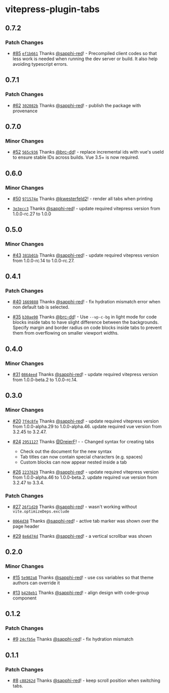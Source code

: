 # vitepress-plugin-tabs

## 0.7.2

### Patch Changes

- [#85](https://github.com/sapphi-red/vitepress-plugins/pull/85) [`ef1b661`](https://github.com/sapphi-red/vitepress-plugins/commit/ef1b66196dc72b74a81fdc85ca563ca488c945ee) Thanks [@sapphi-red](https://github.com/sapphi-red)! - Precompiled client codes so that less work is needed when running the dev server or build. It also help avoiding typescript errors.

## 0.7.1

### Patch Changes

- [#62](https://github.com/sapphi-red/vitepress-plugins/pull/62) [`302082b`](https://github.com/sapphi-red/vitepress-plugins/commit/302082b15113ec7ac2f470e0ac8566cc9ef4d6a0) Thanks [@sapphi-red](https://github.com/sapphi-red)! - publish the package with provenance

## 0.7.0

### Minor Changes

- [#52](https://github.com/sapphi-red/vitepress-plugins/pull/52) [`565c936`](https://github.com/sapphi-red/vitepress-plugins/commit/565c9367221da5e738207f3980357c3067f68f21) Thanks [@brc-dd](https://github.com/brc-dd)! - replace incremental ids with vue's useId to ensure stable IDs across builds.
  Vue 3.5+ is now required.

## 0.6.0

### Minor Changes

- [#50](https://github.com/sapphi-red/vitepress-plugins/pull/50) [`971574e`](https://github.com/sapphi-red/vitepress-plugins/commit/971574e5e63ab7838255a7f2ca224a7f09236e6f) Thanks [@kwesterfeld2](https://github.com/kwesterfeld2)! - render all tabs when printing

- [`3e3ecc3`](https://github.com/sapphi-red/vitepress-plugins/commit/3e3ecc306fd72d2f3640cc741a0abd9ca59e4ffd) Thanks [@sapphi-red](https://github.com/sapphi-red)! - update required vitepress version from 1.0.0-rc.27 to 1.0.0

## 0.5.0

### Minor Changes

- [#43](https://github.com/sapphi-red/vitepress-plugins/pull/43) [`381b01b`](https://github.com/sapphi-red/vitepress-plugins/commit/381b01bc4f4277bb14a26ea6d07ba94325d0b477) Thanks [@sapphi-red](https://github.com/sapphi-red)! - update required vitepress version from 1.0.0-rc.14 to 1.0.0-rc.27.

## 0.4.1

### Patch Changes

- [#40](https://github.com/sapphi-red/vitepress-plugins/pull/40) [`1669888`](https://github.com/sapphi-red/vitepress-plugins/commit/166988814c77e6e2b982bd40d848dfae4f5f0f32) Thanks [@sapphi-red](https://github.com/sapphi-red)! - fix hydration mismatch error when non default tab is selected.

- [#35](https://github.com/sapphi-red/vitepress-plugins/pull/35) [`b30ae90`](https://github.com/sapphi-red/vitepress-plugins/commit/b30ae9011a83cc76248c29ff2154240a4db43a5b) Thanks [@brc-dd](https://github.com/brc-dd)! - Use `--vp-c-bg` in light mode for code blocks inside tabs to have slight difference between the backgrounds.
  Specify margin and border radius on code blocks inside tabs to prevent them from overflowing on smaller viewport widths.

## 0.4.0

### Minor Changes

- [#31](https://github.com/sapphi-red/vitepress-plugins/pull/31) [`0864eed`](https://github.com/sapphi-red/vitepress-plugins/commit/0864eed9f406374f16fef159513ec0b1760d8460) Thanks [@sapphi-red](https://github.com/sapphi-red)! - update required vitepress version from 1.0.0-beta.2 to 1.0.0-rc.14.

## 0.3.0

### Minor Changes

- [#20](https://github.com/sapphi-red/vitepress-plugins/pull/20) [`7f4c8fe`](https://github.com/sapphi-red/vitepress-plugins/commit/7f4c8fe683650f6e8b82addc92c187fe07801fd4) Thanks [@sapphi-red](https://github.com/sapphi-red)! - update required vitepress version from 1.0.0-alpha.29 to 1.0.0-alpha.46. update required vue version from 3.2.45 to 3.2.47.

- [#24](https://github.com/sapphi-red/vitepress-plugins/pull/24) [`2951127`](https://github.com/sapphi-red/vitepress-plugins/commit/2951127dd0d4ade93d3d684bc26838f58b9068b8) Thanks [@DreierF](https://github.com/DreierF)! - - Changed syntax for creating tabs
  - Check out the document for the new syntax
  - Tab titles can now contain special characters (e.g. spaces)
  - Custom blocks can now appear nested inside a tab

- [#26](https://github.com/sapphi-red/vitepress-plugins/pull/26) [`2237629`](https://github.com/sapphi-red/vitepress-plugins/commit/2237629bf48a9013dc9d7fed508819af959188c4) Thanks [@sapphi-red](https://github.com/sapphi-red)! - update required vitepress version from 1.0.0-alpha.46 to 1.0.0-beta.2. update required vue version from 3.2.47 to 3.3.4.

### Patch Changes

- [#27](https://github.com/sapphi-red/vitepress-plugins/pull/27) [`26f1d20`](https://github.com/sapphi-red/vitepress-plugins/commit/26f1d20301ccaee0b11ed5c87e8c06f7bf1d6901) Thanks [@sapphi-red](https://github.com/sapphi-red)! - wasn't working without `vite.optimizeDeps.exclude`

- [`0064d38`](https://github.com/sapphi-red/vitepress-plugins/commit/0064d386289bc07a5893240eae9e45b4c2d898d5) Thanks [@sapphi-red](https://github.com/sapphi-red)! - active tab marker was shown over the page header

- [#29](https://github.com/sapphi-red/vitepress-plugins/pull/29) [`8e6d74d`](https://github.com/sapphi-red/vitepress-plugins/commit/8e6d74d1fd466476ae29efbfee737d43bba4c39b) Thanks [@sapphi-red](https://github.com/sapphi-red)! - a vertical scrollbar was shown

## 0.2.0

### Minor Changes

- [#15](https://github.com/sapphi-red/vitepress-plugins/pull/15) [`5e902a8`](https://github.com/sapphi-red/vitepress-plugins/commit/5e902a8fba33c7cb8db2b6e079d9d89ebaab9943) Thanks [@sapphi-red](https://github.com/sapphi-red)! - use css variables so that theme authors can override it

- [#13](https://github.com/sapphi-red/vitepress-plugins/pull/13) [`b428eb1`](https://github.com/sapphi-red/vitepress-plugins/commit/b428eb159b1b80ab64f3421a16c8219c00c5e5b9) Thanks [@sapphi-red](https://github.com/sapphi-red)! - align design with code-group component

## 0.1.2

### Patch Changes

- [#9](https://github.com/sapphi-red/vitepress-plugins/pull/9) [`24cfb5e`](https://github.com/sapphi-red/vitepress-plugins/commit/24cfb5ee76bd0eceb7b70c36c144210e020e80bf) Thanks [@sapphi-red](https://github.com/sapphi-red)! - fix hydration mismatch

## 0.1.1

### Patch Changes

- [#8](https://github.com/sapphi-red/vitepress-plugins/pull/8) [`c88262d`](https://github.com/sapphi-red/vitepress-plugins/commit/c88262d835f5a77fdcd978492ee88df5f5557268) Thanks [@sapphi-red](https://github.com/sapphi-red)! - keep scroll position when switching tabs.

